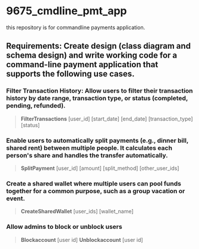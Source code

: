 # 9675_cmdline_pmt_app

this repository is for commandline payments application.
## Requirements: Create design (class diagram and schema design) and write working code for a command-line payment application that supports the following use cases.

### Filter Transaction History: Allow users to filter their transaction history by date range, transaction type, or status (completed, pending, refunded).
>**FilterTransactions** [user_id] [start_date] [end_date] [transaction_type] [status]

### Enable users to automatically split payments (e.g., dinner bill, shared rent) between multiple people. It calculates each person's share and handles the transfer automatically.
>**SplitPayment** [user_id] [amount] [split_method] [other_user_ids]

### Create a shared wallet where multiple users can pool funds together for a common purpose, such as a group vacation or event.
>**CreateSharedWallet** [user_ids] [wallet_name]

### Allow admins to block or unblock users
>**Blockaccount** [user id]
>**Unblockaccount** [user id]
